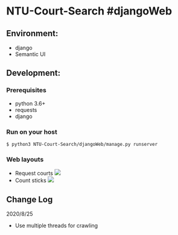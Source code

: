 # NTU-Court-Search #djangoWeb

## Environment:
* django
* Semantic UI

## Development:
### Prerequisites
* python 3.6+
* requests
* django

### Run on your host
```
$ python3 NTU-Court-Search/djangoWeb/manage.py runserver
```

### Web layouts
* Request courts
![](https://i.imgur.com/zQjB0xZ.png)
* Count sticks
![](https://i.imgur.com/WX9RU37.png)

## Change Log

2020/8/25 
* Use multiple threads for crawling